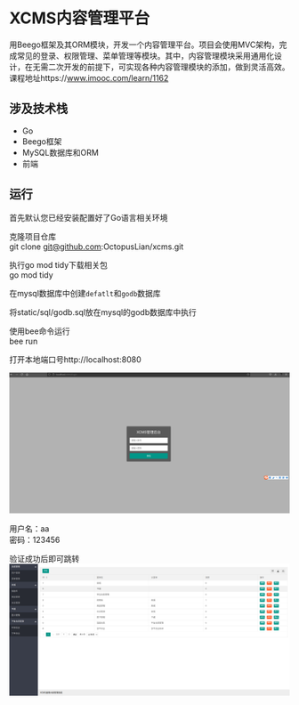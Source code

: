 # XCMS内容管理平台  

用Beego框架及其ORM模块，开发一个内容管理平台。项目会使用MVC架构，完成常见的登录、权限管理、菜单管理等模块。其中，内容管理模块采用通用化设计，在无需二次开发的前提下，可实现各种内容管理模块的添加，做到灵活高效。课程地址https://www.imooc.com/learn/1162  

## 涉及技术栈  

- Go  
- Beego框架  
- MySQL数据库和ORM  
- 前端

## 运行  

首先默认您已经安装配置好了Go语言相关环境  

克隆项目仓库  
git clone git@github.com:OctopusLian/xcms.git  

执行go mod tidy下载相关包  
go mod tidy  

在mysql数据库中创建`defatlt`和`godb`数据库  

将static/sql/godb.sql放在mysql的godb数据库中执行  

使用bee命令运行  
bee run

打开本地端口号http://localhost:8080  

![](./res/login.png)  

用户名：aa  
密码：123456  

验证成功后即可跳转  
![](./res/ex1.png)  
